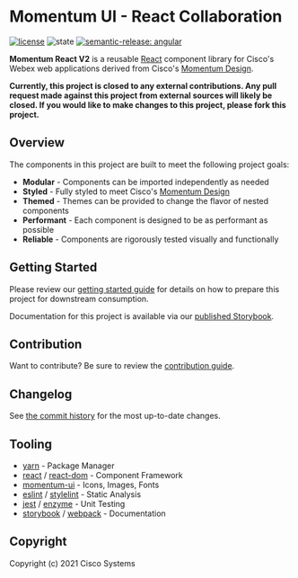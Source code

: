 # Momentum UI - React Collaboration

[![license](https://img.shields.io/github/license/momentum-design/momentum-ui.svg?color=blueviolet)](https://github.com/momentum-design/momentum-ui/blob/master/react/LICENSE)
![state](https://img.shields.io/badge/state-alpha-blue)
[![semantic-release: angular](https://img.shields.io/badge/semantic--release-angular-e10079?logo=semantic-release)](https://github.com/semantic-release/semantic-release)

**Momentum React V2** is a reusable [React](https://reactjs.org/) component library for Cisco's
Webex web applications derived from Cisco's [Momentum Design](https://momentum.design/).

**Currently, this project is closed to any external contributions. Any pull request made against
this project from external sources will likely be closed. If you would like to make changes to this
project, please fork this project.**

## Overview

The components in this project are built to meet the following project goals:

- **Modular** - Components can be imported independently as needed
- **Styled** - Fully styled to meet Cisco's [Momentum Design](https://momentum.design/)
- **Themed** - Themes can be provided to change the flavor of nested components
- **Performant** - Each component is designed to be as performant as possible
- **Reliable** - Components are rigorously tested visually and functionally

## Getting Started

Please review our [getting started guide](./GETTING_STARTED.md) for details on how to prepare this
project for downstream consumption.

Documentation for this project is available via our
[published Storybook](https://momentum-design.github.io/momentum-react-v2).

## Contribution

Want to contribute? Be sure to review the [contribution guide](./CONTRIBUTING.md).

## Changelog

See [the commit history](https://github.com/momentum-design/momentum-react-v2/commits/master) for
the most up-to-date changes.

## Tooling

- [yarn](https://github.com/yarnpkg/yarn) - Package Manager
- [react](https://github.com/facebook/react) / [react-dom](https://github.com/facebook/react) -
  Component Framework
- [momentum-ui](https://github.com/momentum-design/momentum-ui) - Icons, Images, Fonts
- [eslint](https://github.com/eslint/eslint) / [stylelint](https://github.com/stylelint/stylelint) -
  Static Analysis
- [jest](https://github.com/facebook/jest) / [enzyme](https://github.com/airbnb/enzyme) - Unit
  Testing
- [storybook](https://github.com/storybookjs/storybook) /
  [webpack](https://github.com/webpack/webpack) - Documentation


## Copyright

Copyright (c) 2021 Cisco Systems
